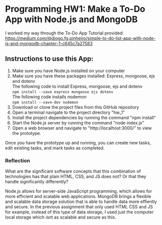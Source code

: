 # Programming HW1: Make a To-Do App with Node.js and MongoDB

I worked my way through the To-Do App Tutorial provided: https://medium.com/@diogo.fg.pinheiro/simple-to-do-list-app-with-node-js-and-mongodb-chapter-1-c645c7a27583 

## Instructions to use this App: 
1. Make sure you have Node.js installed on your computer
2. Make sure you have these packages installed: Express, mongoose, ejs and dotenv <br>
The following code to install Express, mongoose, ejs and dotenv<br>
```npm install --save express mongoose ejs dotenv``` <br>
The following code installs nodemon <br>
```npm install --save-dev nodemon``` <br>
2. Download or clone the project files from this GitHub repository
3. Open a terminal navigate to the project directory "hw_1"
4. Install the project dependencies by running the command "npm install" 
5. Start the Node.js server by running the command "node index.js"
6. Open a web browser and navigate to "http://localhost:3000/" to view the prototype.


Once you have the prototype up and running, you can create new tasks, edit existing tasks, and mark tasks as completed. 


### Reflection
What are the significant software concepts that this combination of technologies has that plain HTML, CSS, and JS does not? Or that they handle significantly differently?

Node.js allows for server-side JavaScript programming, which allows for more efficient and scalable web applications. MongoDB brings a flexible and scalable data storage solution that is able to handle data more effiently and secure. In the previous assignment that only used HTML CSS and JS for example, instead of this type of data storage, I used just the computer local storage which isnt as scalable and secure as this. 


